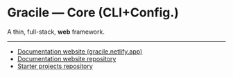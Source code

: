 # Gracile — Core (CLI+Config.)

A thin, full-stack, **web** framework.

---

- [Documentation website (gracile.netlify.app)](https://gracile.js.org/)
- [Documentation website repository](https://github.com/gracile-web/website)
- [Starter projects repository](https://github.com/gracile-web/starter-projects)
